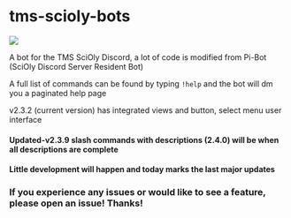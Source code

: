 # tms-scioly-bots
[![](![app-icons-discord](https://user-images.githubusercontent.com/88685021/135161619-ddd85a73-3b32-4e91-9746-f62b751f57f9.png))](https://github.com/user/repository/subscription)



A bot for the TMS SciOly Discord, a lot of code is modified from Pi-Bot (SciOly Discord Server Resident Bot)

A full list of commands can be found by typing `!help` and the bot will dm you a paginated help page

v2.3.2 (current version) has integrated views and button, select menu user interface

#### Updated-v2.3.9 slash commands with descriptions (2.4.0) will be when all descriptions are complete 
#### Little development will happen and today marks the last major updates



### If you experience any issues or would like to see a feature, please open an issue! Thanks!
